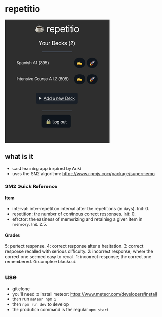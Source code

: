 # repetitio

![Screenshot](assets/screenshot.png)

## what is it

- card learning app inspired by Anki
- uses the SM2 algorithm: https://www.npmjs.com/package/supermemo

### SM2 Quick Reference

#### Item

- interval: inter-repetition interval after the repetitions (in days). Init: 0.
- repetition: the number of continous correct responses. Init: 0.
- efactor: the easiness of memorizing and retaining a given item in memory. Init: 2.5.

#### Grades

5: perfect response.
4: correct response after a hesitation.
3: correct response recalled with serious difficulty.
2: incorrect response; where the correct one seemed easy to recall.
1: incorrect response; the correct one remembered.
0: complete blackout.

## use

- git clone <this repo>
- you'll need to install meteor: https://www.meteor.com/developers/install
- then run `meteor npm i`
- then `npm run dev` to develop
- the prodution command is the regular `npm start`
